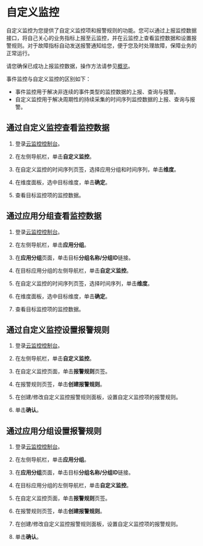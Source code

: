 # 自定义监控

自定义监控为您提供了自定义监控项和报警规则的功能。您可以通过上报监控数据接口，将自己关心的业务指标上报至云监控，并在云监控上查看监控数据和设置报警规则。对于故障指标自动发送报警通知给您，便于您及时处理故障，保障业务的正常运行。

请您确保已成功上报监控数据，操作方法请参见[概览](/cn.zh-CN/自定义监控/上报监控数据/概览.md)。

事件监控与自定义监控的区别如下：

-   事件监控用于解决非连续的事件类型的监控数据的上报、查询与报警。
-   自定义监控用于解决周期性的持续采集的时间序列监控数据的上报、查询与报警。

## 通过自定义监控查看监控数据

1.  登录[云监控控制台](https://cloudmonitor.console.aliyun.com)。

2.  在左侧导航栏，单击**自定义监控**。

3.  在自定义监控的时间序列页签，选择应用分组和时间序列，单击**维度**。

4.  在维度面板，选中目标维度，单击**确定**。

5.  查看目标监控项的监控数据。


## 通过应用分组查看监控数据

1.  登录[云监控控制台](https://cloudmonitor.console.aliyun.com)。

2.  在左侧导航栏，单击**应用分组**。

3.  在**应用分组**页面，单击目标**分组名称/分组ID**链接。

4.  在目标应用分组的左侧导航栏，单击**自定义监控**。

5.  在自定义监控的时间序列页签，选择时间序列，单击**维度**。

6.  在维度面板，选中目标维度，单击**确定**。

7.  查看目标监控项的监控数据。


## 通过自定义监控设置报警规则

1.  登录[云监控控制台](https://cloudmonitor.console.aliyun.com)。

2.  在左侧导航栏，单击**自定义监控**。

3.  在自定义监控页面，单击**报警规则**页签。

4.  在报警规则页签，单击**创建报警规则**。

5.  在创建/修改自定义监控报警规则面板，设置自定义监控项的报警规则。

6.  单击**确认**。


## 通过应用分组设置报警规则

1.  登录[云监控控制台](https://cloudmonitor.console.aliyun.com)。

2.  在左侧导航栏，单击**应用分组**。

3.  在**应用分组**页面，单击目标**分组名称/分组ID**链接。

4.  在目标应用分组的左侧导航栏，单击**自定义监控**。

5.  在自定义监控页面，单击**报警规则**页签。

6.  在报警规则页签，单击**创建报警规则**。

7.  在创建/修改自定义监控报警规则面板，设置自定义监控项的报警规则。

8.  单击**确认**。


